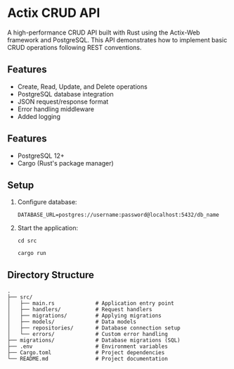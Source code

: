 # Actix CRUD API
A high-performance CRUD API built with Rust using the Actix-Web framework and PostgreSQL. This API demonstrates how to implement basic CRUD operations following REST conventions.

## Features
- Create, Read, Update, and Delete operations
- PostgreSQL database integration
- JSON request/response format
- Error handling middleware
- Added logging
  
## Features
- PostgreSQL 12+
- Cargo (Rust's package manager)
  
## Setup
1. Configure database:
   ```shell
   DATABASE_URL=postgres://username:password@localhost:5432/db_name
   ```
2. Start the application:
    ```shell 
    cd src
    ```
    ```shell
    cargo run
    ```

## Directory Structure

```text
.
├── src/
│   ├── main.rs             # Application entry point
│   ├── handlers/           # Request handlers
│   ├── migrations/         # Applying migrations
│   ├── models/             # Data models
│   ├── repositories/       # Database connection setup
│   └── errors/             # Custom error handling
├── migrations/             # Database migrations (SQL)
├── .env                    # Environment variables
├── Cargo.toml              # Project dependencies
└── README.md               # Project documentation